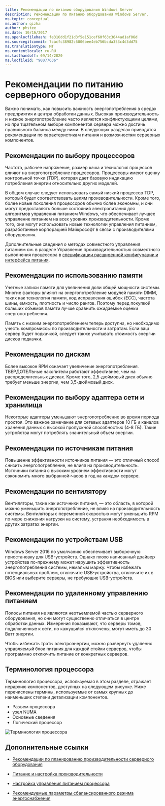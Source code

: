 ```yaml
---
title: Рекомендации по питанию оборудования Windows Server
description: Рекомендации по питанию оборудования Windows Server.
ms.topic: conceptual
ms.author: qizha
author: phstee
ms.date: 10/16/2017
ms.openlocfilehash: fe316dd1f21d3f5e151cef60f63c3644ad1af06d
ms.sourcegitcommit: 7cacfc38982c6006bee4eb756bcda353c4d3dd75
ms.translationtype: MT
ms.contentlocale: ru-RU
ms.lasthandoff: 09/14/2020
ms.locfileid: "90077636"
---
```

# <a name="server-hardware-power-considerations"></a>Рекомендации по питанию серверного оборудования

Важно понимать, как повысить важность энергопотребления в средах предприятия и центра обработки данных. Высокая производительность и низкое энергопотребление часто являются конфликтующими целями, но при тщательном выборе компонентов сервера можно достичь правильного баланса между ними. В следующих разделах приводятся рекомендации по характеристикам питания и возможностям серверных компонентов.

## <a name="processor-recommendations"></a>Рекомендации по выбору процессоров

Частота, рабочее напряжение, размер кэша и технология процессов влияют на энергопотребление процессоров. Процессоры имеют оценку контрольной точки (TDP), которая дает базовую индикацию потребления энергии относительно других моделей.

В общем случае следует использовать самый низкий процессор TDP, который будет соответствовать целям производительности. Кроме того, более новые поколения процессоров обычно более экономны, и они могут предоставлять больше состояний электропитания для алгоритмов управления питанием Windows, что обеспечивает лучшее управление питанием на всех уровнях производительности. Кроме того, они могут использовать новые технологии управления питанием, разработанные корпорацией Майкрософт в связи с производителями оборудования.

Дополнительные сведения о методах совместного управления питанием см. в разделе Управление производительностью совместного выполнения процессора в [спецификации расширенной конфигурации и интерфейса питания](http://www.uefi.org/sites/default/files/resources/ACPI_5_1release.pdf).

## <a name="memory-recommendations"></a>Рекомендации по использованию памяти

Учетные записи памяти для увеличения доли общей мощности системы. Многие факторы влияют на энергопотребление модулей памяти DIMM, таких как технология памяти, код исправления ошибок (ECC), частота шины, емкость, плотность и число рангов. Поэтому перед покупкой больших объемов памяти лучше сравнить ожидаемые оценки энергопотребления.

Память с низким энергопотреблением теперь доступна, но необходимо учесть компромиссы по производительности и затратам. Если ваш сервер будет подкачкой, следует также учитывать стоимость энергии дисков подкачки.

## <a name="disks-recommendations"></a>Рекомендации по дискам

Более высокое RPM означает увеличение энергопотребления. ТВЕРДОТЕЛЬные накопители работают эффективнее, чем на распределительных дисках. Кроме того, 2,5-дюймовый диск обычно требует меньше энергии, чем 3,5-дюймовый диск.

## <a name="network-and-storage-adapter-recommendations"></a>Рекомендации по выбору адаптера сети и хранилища

Некоторые адаптеры уменьшают энергопотребление во время периода простоя. Это важное замечание для сетевых адаптеров 10 ГБ и каналов хранения данных с высокой пропускной способностью (4-8 ГБ). Такие устройства могут потреблять значительный объем энергии.

## <a name="power-supply-recommendations"></a>Рекомендации по источникам питания

Повышение эффективности источников питания — это отличный способ снизить энергопотребление, не влияя на производительность. Источники питания с высоким уровнем эффективности могут сэкономить много выбранной-часов в год на каждом сервере.

## <a name="fan-recommendations"></a>Рекомендации по вентилятору

Вентиляторы, такие как источники питания, — это область, в которой можно уменьшить энергопотребление, не влияя на производительность системы. Вентиляторы с переменной скоростью могут уменьшить RPM по мере снижения нагрузки на систему, устраняя необходимость в других затратах энергии.

## <a name="usb-devices-recommendations"></a>Рекомендации по устройствам USB

Windows Server 2016 по умолчанию обеспечивает выборочную приостановку для USB-устройств. Однако плохо написанный драйвер устройства по-прежнему может нарушить эффективность энергопотребления системы, немалым маржу. Чтобы избежать потенциальных проблем, отключите USB-устройства, отключите их в BIOS или выберите серверы, не требующие USB-устройств.

## <a name="remotely-managed-power-strip-recommendations"></a>Рекомендации по удаленному управлению питанием

Полосы питания не являются неотъемлемой частью серверного оборудования, но они могут существенно отличаться в центре обработки данных. Измерения показывают, что серверы томов, подключенные к сети, но кажущийся отключены, могут иметь до 30 Ватт энергии.

Чтобы избежать траты электроэнергии, можно развернуть удаленно управляемый блок питания для каждой стойки серверов, чтобы программно отключить питание от конкретных серверов.

## <a name="processor-terminology"></a>Терминология процессора

Терминология процессора, используемая в этом разделе, отражает иерархию компонентов, доступных на следующем рисунке. Ниже перечислены термины, используемые от самых крупных до наименьших степени детализации компонентов.

- Разъем процессора
- узел NUMA
- Основные сведения
- Логический процессор

![Терминология процессора](../media/perftune-guide-figure-1.png)

## <a name="additional-references"></a>Дополнительные ссылки

- [Рекомендации по планированию производительности серверного оборудования](index.md)

- [Питание и настройка производительности](power/power-performance-tuning.md)

- [Настройка управления питанием процессора](power/processor-power-management-tuning.md)

- [Рекомендуемые параметры сбалансированного режима энергоснабжения](power/recommended-balanced-plan-parameters.md)
